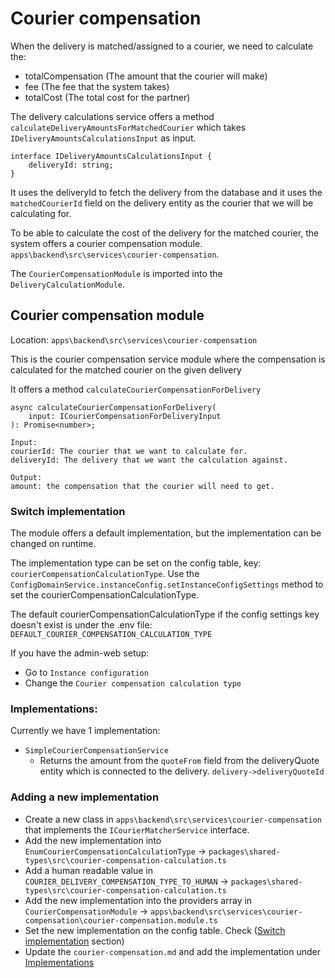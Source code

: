 # Courier compensation

When the delivery is matched/assigned to a courier, we need to calculate the:

- totalCompensation (The amount that the courier will make)
- fee (The fee that the system takes)
- totalCost (The total cost for the partner)

The delivery calculations service offers a method `calculateDeliveryAmountsForMatchedCourier` which takes `IDeliveryAmountsCalculationsInput` as input.

```TS
interface IDeliveryAmountsCalculationsInput {
	deliveryId: string;
}
```

It uses the deliveryId to fetch the delivery from the database and it uses the `matchedCourierId` field on the delivery entity as the courier that we will be calculating for.

To be able to calculate the cost of the delivery for the matched courier, the system offers a courier compensation module. `apps\backend\src\services\courier-compensation`.

The `CourierCompensationModule` is imported into the `DeliveryCalculationModule`.

## Courier compensation module

Location: `apps\backend\src\services\courier-compensation`

This is the courier compensation service module where the compensation is calculated for the matched courier on the given delivery

It offers a method `calculateCourierCompensationForDelivery`

```TS
async calculateCourierCompensationForDelivery(
	input: ICourierCompensationForDeliveryInput
): Promise<number>;
```

```
Input:
courierId: The courier that we want to calculate for.
deliveryId: The delivery that we want the calculation against.

Output:
amount: the compensation that the courier will need to get.
```

### Switch implementation

The module offers a default implementation, but the implementation can be changed on runtime.

The implementation type can be set on the config table, key: `courierCompensationCalculationType`.
Use the `ConfigDomainService.instanceConfig.setInstanceConfigSettings` method to set the courierCompensationCalculationType.

The default courierCompensationCalculationType if the config settings key doesn't exist is under the .env file: `DEFAULT_COURIER_COMPENSATION_CALCULATION_TYPE`

If you have the admin-web setup:

- Go to `Instance configuration`
- Change the `Courier compensation calculation type`

### Implementations:

Currently we have 1 implementation:

- `SimpleCourierCompensationService`
  - Returns the amount from the `quoteFrom` field from the deliveryQuote entity which is connected to the delivery. `delivery->deliveryQuoteId`

### Adding a new implementation

- Create a new class in `apps\backend\src\services\courier-compensation` that implements the `ICourierMatcherService` interface.
- Add the new implementation into `EnumCourierCompensationCalculationType` -> `packages\shared-types\src\courier-compensation-calculation.ts`
- Add a human readable value in `COURIER_DELIVERY_COMPENSATION_TYPE_TO_HUMAN` -> `packages\shared-types\src\courier-compensation-calculation.ts`
- Add the new implementation into the providers array in `CourierCompensationModule` -> `apps\backend\src\services\courier-compensation\courier-compensation.module.ts`
- Set the new implementation on the config table. Check ([Switch implementation](#switch-implementation) section)
- Update the `courier-compensation.md` and add the implementation under [Implementations](#implementations)
